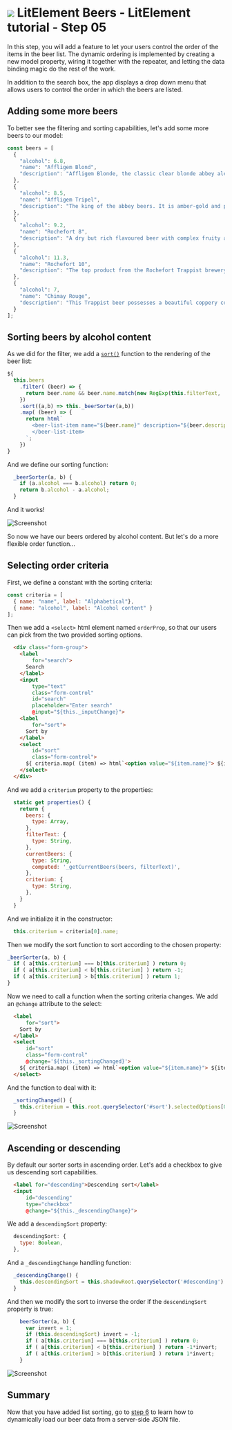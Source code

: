# ![](/img/logo-25px.png) LitElement Beers - LitElement tutorial - Step 05

In this step, you will add a feature to let your users control the order of the items in the beer list. The dynamic ordering is implemented by creating a new model property, wiring it together with the repeater, and letting the data binding magic do the rest of the work.

In addition to the search box, the app displays a drop down menu that allows users to control the order in which the beers are listed.

## Adding some more beers

To better see the filtering and sorting capabilities, let's add some more beers to our model:

```javascript
const beers = [
  {
    "alcohol": 6.8,
    "name": "Affligem Blond",
    "description": "Affligem Blonde, the classic clear blonde abbey ale, with a gentle roundness and 6.8% alcohol. Low on bitterness, it is eminently drinkable."
  },
  {
    "alcohol": 8.5,
    "name": "Affligem Tripel",
    "description": "The king of the abbey beers. It is amber-gold and pours with a deep head and original aroma, delivering a complex, full bodied flavour. Pure enjoyment! Secondary fermentation in the bottle."
  },
  {
    "alcohol": 9.2,
    "name": "Rochefort 8",
    "description": "A dry but rich flavoured beer with complex fruity and spicy flavours."
  },
  {
    "alcohol": 11.3,
    "name": "Rochefort 10",
    "description": "The top product from the Rochefort Trappist brewery. Dark colour, full and very impressive taste. Strong plum, raisin, and black currant palate, with ascending notes of vinousness and other complexities."
  },
  {
    "alcohol": 7,
    "name": "Chimay Rouge",
    "description": "This Trappist beer possesses a beautiful coppery colour that makes it particularly attractive. Topped with a creamy head, it gives off a slight fruity apricot smell from the fermentation. The aroma felt in the mouth is a balance confirming the fruit nuances revealed to the sense of smell. This traditional Belgian beer is best savoured at cellar temperature "
  }
];
```  


## Sorting beers by alcohol content


As we did for the filter, we add a [`sort()`](https://developer.mozilla.org/en-US/docs/Web/JavaScript/Reference/Global_Objects/Array/sort) function to the rendering of the beer list:


```js
${
  this.beers
    .filter( (beer) => {
      return beer.name && beer.name.match(new RegExp(this.filterText, 'i'));
    })
    .sort((a,b) => this._beerSorter(a,b))
    .map( (beer) => {
      return html`
        <beer-list-item name="${beer.name}" description="${beer.description}">
        </beer-list-item>
      `;
    })
}
```

And we define our sorting function:

```javascript
  _beerSorter(a, b) {
    if (a.alcohol === b.alcohol) return 0;
    return b.alcohol - a.alcohol;
  }
```

And it works!

![Screenshot](../img/step-05-01.jpg)

So now we have our beers ordered by alcohol content. But let's do a more flexible order function...



## Selecting order criteria


First, we define a constant with the sorting criteria:

```js
const criteria = [
  { name: "name", label: "Alphabetical"},
  { name: "alcohol", label: "Alcohol content" }
];
```


Then we add a `<select>` html element named `orderProp`, so that our users can pick from the two provided sorting options.

```html
  <div class="form-group">
    <label 
        for="search">
      Search
    </label>
    <input 
        type="text" 
        class="form-control" 
        id="search"  
        placeholder="Enter search"
        @input="${this._inputChange}">
    <label 
        for="sort">
      Sort by
    </label>
    <select 
        id="sort" 
        class="form-control">
      ${ criteria.map( (item) => html`<option value="${item.name}"> ${item.label}</option>`) }
    </select>
  </div>
```

And we add a `criterium` property to the properties:

```javascript
  static get properties() {
    return {
      beers: {
        type: Array,
      },
      filterText: {
        type: String,
      },
      currentBeers: {
        type: String,
        computed: '_getCurrentBeers(beers, filterText)',
      },
      criterium: {
        type: String,
      },
    }
  }
```

And we initialize it in the constructor:

```javascript
  this.criterium = criteria[0].name;
```

Then we modify the sort function to sort according to the chosen property:

```javascript
_beerSorter(a, b) {  
  if ( a[this.criterium] === b[this.criterium] ) return 0;
  if ( a[this.criterium] < b[this.criterium] ) return -1;
  if ( a[this.criterium] > b[this.criterium] ) return 1;      
}
```


Now we need to call a function when the sorting criteria changes. We add an `@change` attribute
to the select:

```html
  <label 
      for="sort">
    Sort by
  </label>
  <select 
      id="sort" 
      class="form-control"
      @change='${this._sortingChanged}'>
    ${ criteria.map( (item) => html`<option value="${item.name}"> ${item.label}</option>`) }
  </select>
```

And the function to deal with it:

```js
  _sortingChanged() {
    this.criterium = this.root.querySelector('#sort').selectedOptions[0].value;
  }
```

![Screenshot](../img/step-05-02.jpg)


## Ascending or descending

By default our sorter sorts in ascending order. Let's add a checkbox to give us descending sort capabilities.

```html
  <label for="descending">Descending sort</label>
  <input 
      id="descending" 
      type="checkbox" 
      @change="${this._descendingChange}">
```

We add a `descendingSort` property:

```javascript
  descendingSort: {
    type: Boolean,
  },
```

And a `_descendingChange` handling function:

```js
  _descendingChange() {
    this.descendingSort = this.shadowRoot.querySelector('#descending').checked;
  }
```

And then we modify the sort to inverse the order if the `descendingSort` property is true:

```javascript
    beerSorter(a, b) {
      var invert = 1;
      if (this.descendingSort) invert = -1;
      if ( a[this.criterium] === b[this.criterium] ) return 0;
      if ( a[this.criterium] < b[this.criterium] ) return -1*invert;
      if ( a[this.criterium] > b[this.criterium] ) return 1*invert;      
    }
```

![Screenshot](../img/step-05-03.jpg)

## Summary ##

Now that you have added list sorting, go to [step 6](../step-06) to learn how to dynamically load our beer data from a server-side JSON file.
